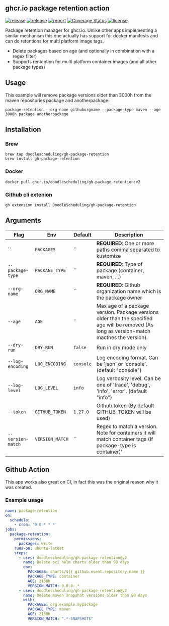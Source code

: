 ## ghcr.io package retention action

[![release](https://img.shields.io/github/release/DoodleScheduling/package-retention/all.svg)](https://github.com/DoodleScheduling/package-retention/releases)
[![release](https://github.com/doodlescheduling/package-retention/actions/workflows/release.yaml/badge.svg)](https://github.com/doodlescheduling/package-retention/actions/workflows/release.yaml)
[![report](https://goreportcard.com/badge/github.com/DoodleScheduling/package-retention)](https://goreportcard.com/report/github.com/DoodleScheduling/package-retention)
[![Coverage Status](https://coveralls.io/repos/github/DoodleScheduling/package-retention/badge.svg?branch=master)](https://coveralls.io/github/DoodleScheduling/package-retention?branch=master)
[![license](https://img.shields.io/github/license/DoodleScheduling/package-retention.svg)](https://github.com/DoodleScheduling/package-retention/blob/master/LICENSE)

Package retention manager for ghcr.io.
Unlike other apps implementing a similar mechanism this one actually has support for docker manifests
and can do retentions for multi platform image tags.

* Delete packages based on age (and optionally in combination with a regex filter)
* Supports rentention for multi platform container images (and all other package types)

## Usage

This example will remove package versions older than 3000h from the maven repositories package and anotherpackage:

```
package-retention --org-name githuborgname --package-type maven --age 3000h package anotherpackage
```

## Installation

### Brew
```
brew tap doodlescheduling/gh-package-retention
brew install gh-package-retention
```

### Docker
```
docker pull ghcr.io/doodlescheduling/gh-package-retention:v2
```

### Github cli extenion
```
gh extension install DoodleScheduling/gh-package-retention
```

## Arguments

| Flag  | Env | Default | Description |
| ------------- | ------------- | ------------- | ------------- |
| ``  | `PACKAGES`  | `` | **REQUIRED**: One or more paths comma separated to kustomize |
| `--package-type` | `PACKAGE_TYPE` | `` | **REQUIRED**: Type of package (container, maven, ...) |
| `--org-name` | `ORG_NAME` | `` | **REQUIRED**: Github organization name which is the package owner |
| `--age`  | `AGE`  | `` | Max age of a package version. Package versions older than the specified age will be removed (As long as version-match macthes the version). |
| `--dry-run`  | `DRY_RUN` | `false` | Run in dry mode only |
| `--log-encoding`  | `LOG_ENCODING` | `console` | Log encoding format. Can be 'json' or 'console'. (default "console") |
| `--log-level`  | `LOG_LEVEL`  | `info` | Log verbosity level. Can be one of 'trace', 'debug', 'info', 'error'. (default "info") |
| `--token`  | `GITHUB_TOKEN` | `1.27.0` | Github token (By default GITHUB_TOKEN will be used) |
| `--version-match`  | `VERSION_MATCH` | `` | Regex to match a version. Note for containers it will match container tags (If package-type is container)' |


## Github Action

This app works also great on CI, in fact this was the original reason why it was created.

### Example usage


```yaml
name: package-retention
on:
  schedule:
    - cron: '0 0 * * *'
jobs:
  package-retention:
    permissions:
      packages: write
    runs-on: ubuntu-latest
    steps:
      - uses: doodlescheduling/gh-package-retention@v2
        name: Delete oci helm charts older than 90 days
        env:
          PACKAGES: charts/${{ github.event.repository.name }}
          PACKAGE_TYPE: container
          AGE: 2160h
          VERSION_MATCH: 0.0.0-.*
      - uses: doodlescheduling/gh-package-retention@v2
        name: Delete maven snapshot versions older than 90 days
        with:
          PACKAGES: org.example.mypackage
          PACKAGE_TYPE: maven
          AGE: 2160h
          VERSION_MATCH: ".*-SNAPSHOT$"
```
